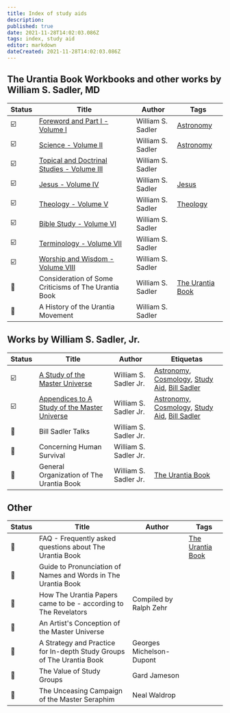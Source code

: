```yaml
---
title: Index of study aids
description:
published: true
date: 2021-11-28T14:02:03.086Z
tags: index, study aid
editor: markdown
dateCreated: 2021-11-28T14:02:03.086Z
---
```


## The Urantia Book Workbooks and other works by William S. Sadler, MD

| Status                  | Title                                                                                                               | Author            | Tags                                        |
| ----------------------- | ------------------------------------------------------------------------------------------------------------------- | ----------------- | ------------------------------------------- |
| :ballot_box_with_check: | [Foreword and Part I - Volume I](/en/article/William_S_Sadler/Workbook_1_Foreword_and_Part_I)                       | William S. Sadler | [Astronomy](/t/astronomy)                   |
| :ballot_box_with_check: | [Science - Volume II](/en/article/William_S_Sadler/Workbook_2_Science)                                              | William S. Sadler | [Astronomy](/t/astronomy)                   |
| :ballot_box_with_check: | [Topical and Doctrinal Studies - Volume III](/en/article/William_S_Sadler/Workbook_3_Topical_and_Doctrinal_Studies) | William S. Sadler |                                             |
| :ballot_box_with_check: | [Jesus - Volume IV](/en/article/William_S_Sadler/Workbook_4_Jesus)                                                  | William S. Sadler | [Jesus](/t/jesus)                           |
| :ballot_box_with_check: | [Theology - Volume V](/en/article/William_S_Sadler/Workbook_5_Theology)                                             | William S. Sadler | [Theology](/t/theology)                     |
| :ballot_box_with_check: | [Bible Study - Volume VI](/en/article/William_S_Sadler/Workbook_6_Bible_Study)                                      | William S. Sadler |                                             |
| :ballot_box_with_check: | [Terminology - Volume VII](/en/article/William_S_Sadler/Workbook_7_Terminology)                                     | William S. Sadler |                                             |
| :ballot_box_with_check: | [Worship and Wisdom - Volume VIII](/en/article/William_S_Sadler/Workbook_8_Worship_and_Wisdom)                      | William S. Sadler |                                             |
| :white_square_button:   | Consideration of Some Criticisms of The Urantia Book                                                                | William S. Sadler | [The Urantia Book](/t/the%20urantia%20book) |
| :white_square_button:   | A History of the Urantia Movement                                                                                   | William S. Sadler |                                             |

## Works by William S. Sadler, Jr.

| Status                  | Title                                                                                                                      | Author                | Etiquetas                                                                                                          |
| ----------------------- | -------------------------------------------------------------------------------------------------------------------------- | --------------------- | ------------------------------------------------------------------------------------------------------------------ |
| :ballot_box_with_check: | [A Study of the Master Universe](/en/article/William_S_Sadler_Jr/Study_of_the_Master_Universe)                             | William S. Sadler Jr. | [Astronomy](/t/astronomy), [Cosmology](/t/cosmology), [Study Aid](/t/study%20aid), [Bill Sadler](/t/bill%20sadler) |
| :ballot_box_with_check: | [Appendices to A Study of the Master Universe](/en/article/William_S_Sadler_Jr/Appendices_to_Study_of_the_Master_Universe) | William S. Sadler Jr. | [Astronomy](/t/astronomy), [Cosmology](/t/cosmology), [Study Aid](/t/study%20aid), [Bill Sadler](/t/bill%20sadler) |
| :white_square_button:   | Bill Sadler Talks                                                                                                          | William S. Sadler Jr. |                                                                                                                    |
| :white_square_button:   | Concerning Human Survival                                                                                                  | William S. Sadler Jr. |                                                                                                                    |
| :white_square_button:   | General Organization of The Urantia Book                                                                                   | William S. Sadler Jr. | [The Urantia Book](/t/the%20urantia%20book)                                                                        |

## Other

| Status                | Title                                                                 | Author                   | Tags                                        |
| --------------------- | --------------------------------------------------------------------- | ------------------------ | ------------------------------------------- |
| :white_square_button: | FAQ - Frequently asked questions about The Urantia Book               |                          | [The Urantia Book](/t/the%20urantia%20book) |
| :white_square_button: | Guide to Pronunciation of Names and Words in The Urantia Book         |                          |                                             |
| :white_square_button: | How The Urantia Papers came to be - according to The Revelators       | Compiled by Ralph Zehr   |                                             |
| :white_square_button: | An Artist's Conception of the Master Universe                         |                          |                                             |
| :white_square_button: | A Strategy and Practice for In-depth Study Groups of The Urantia Book | Georges Michelson-Dupont |                                             |
| :white_square_button: | The Value of Study Groups                                             | Gard Jameson             |                                             |
| :white_square_button: | The Unceasing Campaign of the Master Seraphim                         | Neal Waldrop             |                                             |
